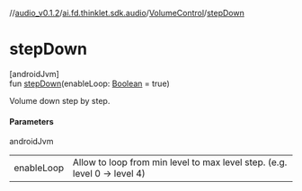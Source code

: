 //[audio_v0.1.2](../../../index.md)/[ai.fd.thinklet.sdk.audio](../index.md)/[VolumeControl](index.md)/[stepDown](step-down.md)

# stepDown

[androidJvm]\
fun [stepDown](step-down.md)(enableLoop: [Boolean](https://kotlinlang.org/api/latest/jvm/stdlib/kotlin/-boolean/index.html) = true)

Volume down step by step.

#### Parameters

androidJvm

| | |
|---|---|
| enableLoop | Allow to loop from min level to max level step. (e.g. level 0 -> level 4) |
